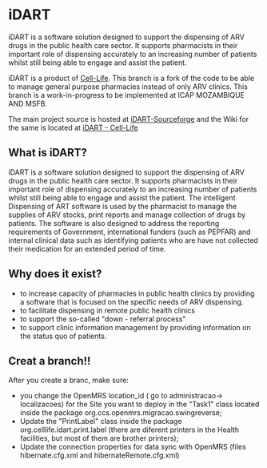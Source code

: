 iDART
======
iDART is a software solution designed to support the dispensing of ARV drugs in the public health care sector. It supports pharmacists in their important role of dispensing accurately to an increasing number of patients whilst still being able to engage and assist the patient.

iDART is a product of [Cell-Life](http://www.cell-life.org/).
This branch is a fork of the code to be able to manage general purpose pharmacies instead of only ARV clinics. This branch is a work-in-progress to be implemented at ICAP MOZAMBIQUE AND MSFB.

The main project source is hosted at [iDART-Sourceforge](http://sourceforge.net/projects/idart/) and the Wiki for the same is located at [iDART - Cell-Life](http://wiki.cell-life.org/display/IDART)

What is iDART?
--
iDART is a software solution designed to support the dispensing of ARV drugs in the public health care sector. It supports pharmacists in their important role of dispensing accurately to an increasing number of patients whilst still being able to engage and assist the patient.
The intelligent Dispensing of ART software is used by the pharmacist to manage the supplies of ARV stocks, print reports and manage collection of drugs by patients. The software is also designed to address the reporting requirements of Government, international funders (such as PEPFAR) and internal clinical data such as identifying patients who are have not collected their medication for an extended period of time.

Why does it exist?
--
* to increase capacity of pharmacies in public health clinics by providing a software that is focused on the specific needs of ARV dispensing.
* to facilitate dispensing in remote public health clinics
* to support the so-called "down - referral process"
* to support clinic information management by providing information on the status quo of patients.

Creat a branch!!
--
After you create a branc, make sure:
 * you change the  OpenMRS location_id ( go to administracao-> localizacoes)  for the Site you want to deploy in the "Task1" class located inside the package org.ccs.openmrs.migracao.swingreverse;
 * Update the "PrintLabel" class inside the package org.celllife.idart.print.label (there  are diferent printers in the Health  facilities, but most of them are brother printers);
 * Update the connection properties for data sync with OpenMRS (files hibernate.cfg.xml and hibernateRemote.cfg.xml)
 
